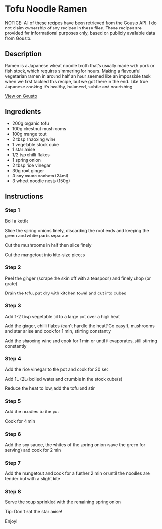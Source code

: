 # Tofu Noodle Ramen

NOTICE: All of these recipes have been retrieved from the Gousto API. I do not claim ownership of any recipes in these files. These recipes are provided for informational purposes only, based on publicly available data from Gousto.

## Description

Ramen is a Japanese wheat noodle broth that’s usually made with pork or fish stock, which requires simmering for hours. Making a flavourful vegetarian ramen in around half an hour seemed like an impossible task when we first tackled this recipe, but we got there in the end. Like true Japanese cooking it’s healthy, balanced, subtle and nourishing.

[View on Gousto](https://www.gousto.co.uk/recipes/cookbook/tofu-noodle-ramen)

## Ingredients

- 200g organic tofu 
- 100g chestnut mushrooms
- 100g mange tout
- 2 tbsp shaoxing wine 
- 1 vegetable stock cube
- 1 star anise
- 1/2 tsp chilli flakes
- 1 spring onion
- 2 tbsp rice vinegar
- 30g root ginger 
- 3 soy sauce sachets (24ml)
- 3 wheat noodle nests (150g)

## Instructions


### Step 1

Boil a kettle


Slice the spring onions finely, discarding the root ends and keeping the green and white parts separate


Cut the mushrooms in half then slice finely


Cut the mangetout into bite-size pieces


### Step 2

Peel the ginger (scrape the skin off with a teaspoon) and finely chop (or grate)


Drain the tofu, pat dry with kitchen towel and cut into cubes


### Step 3

Add 1-2 tbsp vegetable oil to a large pot over a high heat


Add the ginger, chilli flakes (can't handle the heat? Go easy!), mushrooms and star anise and cook for 1 min, stirring constantly


Add the shaoxing wine and cook for 1 min or until it evaporates, still stirring constantly


### Step 4

Add the rice vinegar to the pot and cook for 30 sec


Add 1L <span class="text-danger">(2L)</span> boiled water and crumble in the stock cube<span class="text-danger">(s)</span>


Reduce the heat to low, add the tofu and stir


### Step 5

Add the noodles to the pot


Cook for 4 min


### Step 6

Add the soy sauce, the whites of the spring onion (save the green for serving) and cook for 2 min


### Step 7

Add the mangetout and cook for a further 2 min or until the noodles are tender but with a slight bite

### Step 8

Serve the soup sprinkled with the remaining spring onion


Tip: Don't eat the star anise!


Enjoy!

